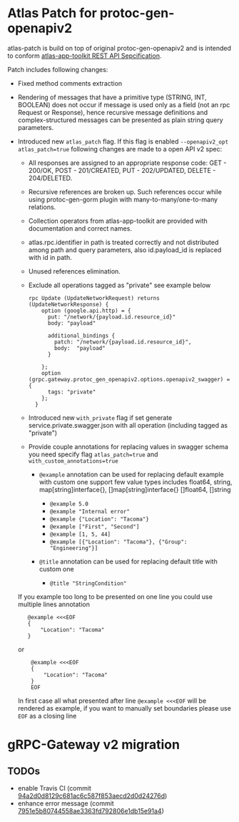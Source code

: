 
# Atlas Patch for protoc-gen-openapiv2

atlas-patch is build on top of original protoc-gen-openapiv2 and is intended to conform [atlas-app-toolkit REST API Sepcification](https://github.com/infobloxopen/atlas-app-toolkit#rest-api-syntax-specification).

Patch includes following changes:

* Fixed method comments extraction

* Rendering of messages that have a primitive type (STRING, INT, BOOLEAN)
  does not occur if message is used only as a field (not an rpc Request or Response),
  hence recursive message definitions and complex-structured messages can be presented
  as plain string query parameters.

* Introduced new `atlas_patch` flag. If this flag is enabled `--openapiv2_opt atlas_patch=true`
  following changes are made to a open API v2 spec:

    * All responses are assigned to an appropriate response code:
      GET - 200/OK, POST - 201/CREATED, PUT - 202/UPDATED, DELETE - 204/DELETED.

    * Recursive references are broken up. Such references occur while using protoc-gen-gorm plugin
      with many-to-many/one-to-many relations.

    * Collection operators from atlas-app-toolkit are provided with documentation and correct
      names.

    * atlas.rpc.identifier in path is treated correctly and not distributed among path and
      query parameters, also id.payload_id is replaced with id in path.

    * Unused references elimination.

    * Exclude all operations tagged as "private" see example below
        ```
        rpc Update (UpdateNetworkRequest) returns (UpdateNetworkResponse) {
            option (google.api.http) = {
              put: "/network/{payload.id.resource_id}"
              body: "payload"
        
              additional_bindings {
                patch: "/network/{payload.id.resource_id}",
                body:  "payload"
              }
        
            };
            option (grpc.gateway.protoc_gen_openapiv2.options.openapiv2_swagger) = {
              tags: "private"
            };
          }
        ```
    * Introduced new `with_private` flag if set generate service.private.swagger.json
      with all operation (including tagged as "private")

    * Provide couple annotations for replacing values in swagger schema you need specify flag ```atlas_patch=true``` and ```with_custom_annotations=true```
        - ```@example``` annotation can be used for replacing default example with custom one
          support few value types includes float64, string, map[string]interface{}, []map[string]interface{} []float64, []string
            - ```@example 5.0```
            - ```@example "Internal error"```
            - ```@example {"Location": "Tacoma"}```
            - ```@example ["First", "Second"]```
            - ```@example [1, 5, 44]```
            - ```@example [{"Location": "Tacoma"}, {"Group": "Engineering"}]```

        - ```@title``` annotation can be used for replacing default title with custom one
            - ```@title "StringCondition"```

  If you example too long to be presented on one line you could use multiple lines annotation
   ```
      @example <<<EOF
      {
          "Location": "Tacoma"
      }
   ```

  or

  ```
      @example <<<EOF
      {
          "Location": "Tacoma"
      }
      EOF
   ```

  In first case all what presented after line ```@example <<<EOF``` will be rendered as example,
  if you want to manually set boundaries please use ```EOF``` as a closing line

# gRPC-Gateway v2 migration 

## TODOs 

- enable Travis CI (commit [94a2d0d8129c681ac6c587f853aecd2d0d24276d](https://github.com/infobloxopen/grpc-gateway/commit/94a2d0d8129c681ac6c587f853aecd2d0d24276d))
- enhance error message (commit [7951e5b80744558ae3363fd792806e1db15e91a4](https://github.com/infobloxopen/grpc-gateway/commit/7951e5b80744558ae3363fd792806e1db15e91a4))    
